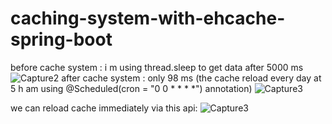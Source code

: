 # caching-system-with-ehcache-spring-boot

before cache system : i m using thread.sleep to get data after 5000 ms 
![Capture2](https://user-images.githubusercontent.com/36199753/114894620-b21a6a00-9e06-11eb-873f-805819c00380.PNG)
after cache system : only 98 ms (the cache reload every day at 5 h am  using  @Scheduled(cron = "0 0 * * * *") annotation)
![Capture3](https://user-images.githubusercontent.com/36199753/114894639-b6468780-9e06-11eb-9895-f9e4e32d9de6.PNG)

we can reload cache immediately via this api:
![Capture3](https://user-images.githubusercontent.com/36199753/114894790-d9713700-9e06-11eb-8d8d-23a6e9fc62e1.PNG)




